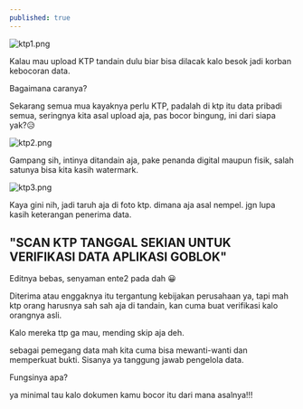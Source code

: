 ```yaml
---
published: true
---
```

![ktp1.png]({{site.baseurl}}/images/ktp/ktp1.png)

Kalau mau upload KTP tandain dulu biar bisa dilacak kalo besok jadi korban kebocoran data.

Bagaimana caranya?

Sekarang semua mua kayaknya perlu KTP, padalah di ktp itu data pribadi semua, seringnya kita asal upload aja, pas bocor bingung, ini dari siapa yak?😥

![ktp2.png]({{site.baseurl}}/images/ktp/ktp2.png)


Gampang sih, intinya ditandain aja, pake penanda digital maupun fisik, salah satunya bisa kita kasih watermark.

![ktp3.png]({{site.baseurl}}/images/ktp/ktp3.png)

Kaya gini nih, jadi taruh aja di foto ktp. dimana aja asal nempel. jgn lupa kasih keterangan penerima data.

## "SCAN KTP TANGGAL SEKIAN UNTUK VERIFIKASI DATA APLIKASI GOBLOK"

Editnya bebas, senyaman ente2 pada dah 😀

Diterima atau enggaknya itu tergantung kebijakan perusahaan ya, tapi mah ktp orang harusnya sah sah aja di tandain, kan cuma buat verifikasi kalo orangnya asli.

Kalo mereka ttp ga mau, mending skip aja deh.

sebagai pemegang data mah kita cuma bisa mewanti-wanti dan memperkuat bukti. Sisanya ya tanggung jawab pengelola data.

Fungsinya apa?

ya minimal tau kalo dokumen kamu bocor itu dari mana asalnya!!!
